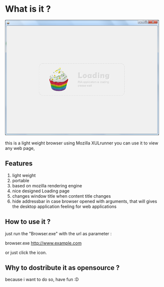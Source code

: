 What is it ? 
===================
![screenshot](https://github.com/blazeeboy/portableBrowser/raw/master/screenshot.PNG)

this is a light weight browser using Mozilla XULrunner
you can use it to view any web page,

Features
-------------
1. light weight
2. portable
3. based on mozilla rendering engine
4. nice designed Loading page
5. changes window title when content title changes
6. hide addressbar in case browser opened with arguments, that will gives the desktop application feeling for web applications

How to use it ? 
---------------------
just run the "Browser.exe" with the url as parameter : 

browser.exe http://www.example.com

or just click the icon.

Why to dostribute it as opensource ? 
-------------------------------------
because i want to do so, have fun :D